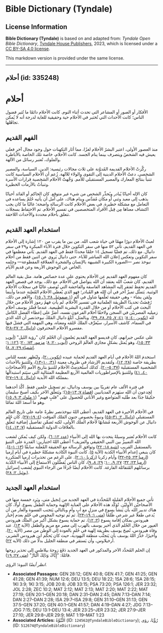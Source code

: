 # Bible Dictionary (Tyndale)

## License Information

**Bible Dictionary (Tyndale)** is based on and adapted from: _Tyndale Open Bible Dictionary_, [Tyndale House Publishers](https://tyndaleopenresources.com/), 2023, which is licensed under a [CC BY-SA 4.0 license](https://creativecommons.org/licenses/by-sa/4.0/legalcode.en).

This markdown version is provided under the same license.



--------------------------------

## أحلام (id: 335248)

أحلام
=====

الأفكار أو الصور أو المشاعر التي تحدث أثناء النوم. كانت الأحلام دائمًا ما تُثير فضول الناس؛ كانت الأحداث التي تُختبر في الأحلام حية وحقيقية للغاية لدرجة أنه لا يُمكن تجاهُلها.

الفهم القديم
------------

منذ العصور الأولى، اعتبر البشرُ الأحلام لغزًا، مما أثار التكهنات حول وجود مجال آخر فعلي يعيش فيه الشخصُ ويتصرف بينما ينام الجسد. كانت الأحلام، خاصة تلك الخاصة بالأباطرة والملوك، تُعتبر رسائل من الآلهة.

ركَّزتْ الأحلام القديمة المُدوَّنة على ثلاث مجالات رئيسية: الدين، السياسة، والمصير الشخصي. دعتْ الأحلام الدينية إلى التقوى والولاء للآلهة. زُعم أن الأحلام السياسية كانت تتنبأ بنتائج المعارك والمصير المستقبلي للأمم. وَجَّهتْ الأحلام الشخصية قرارات الأسرة وتنبأتْ بالأزمات الخطيرة.

كان الإله أحيانًا يُبادر ويُحذِّر الشخص من شيء غير متوقع. كان الحاكم أو القائد أحيانًا يذهب إلى معبد وثني أو مكان مُقدَّس وينام هناك، على أمل أن يأتيه حُلمٌ يساعده في التعامل مع مشكلة خطيرة. في بعض الأحلام كانت الرسالة واضحة؛ غالبًا ما كان يجب اكتشاف معناها مِن قِبل الأفراد المتخصصين في تفسير الأحلام. تم الاحتفاظ بسجلات تتعلق بأحلام محددة والأحداث اللاحقة.

استخدام العهد القديم
--------------------

لعبتْ الأحلام دورًا مهمًا في حياة شعب الله. من بين ما يقرب من ١٢٠ إشارة إلى الأحلام في العهد القديم، تأتي ٥٢ منها في سفر التكوين خلال فترة الآباء المبكرة و٢٩ في سفر دانيال. مع ذلك، تم فعليًا تسجيل ١٤ حلمًا محددًا فقط في العهد القديم. يَأتي معظمها في سفر التكوين وتعكس إعلان الله المباشر للآباء. حتى دانيال يَروي عن اثنين فقط من أحلام نبوخذ نصر —الصورة الكبيرة الشبيهة بالإنسان والشجرة العملاقة المقطوعة— وحِلمه الخاص عن الوحوش الأربعة وعن قديمِ الأيام.

كان مفهوم العهد القديم عن الأحلام يحتوي على عدة خصائص هامة. مثل بقية العالم القديم، كان شعبُ الله يعتقد أن الله يتواصل في الأحلام. مع ذلك، يوجد في قصص العهد القديم تحفظ تَفتقر إليه المشاهد الفاسقة والفاحشة التي تُوصف غالبًا في سجلات الأحلام الوثنية. يَتمثَّل تميزٌ آخر في أن الله هو المُبادر؛ فهو الذي يُعطي الأحلام المُعلِنة عندما وأينما ولِمَن يشاء \- وهي حقيقة تَعلَّمها شاول في ألمٍ ([١ صموئيل ٢٨: ٦، ١٥](https://ref.ly/1Sam28:6,1Sam28:15)). والأهم من ذلك، رُفِضَتْ تحديدًا الطريقة العلمانية في تفسير الأحلام. لم يأتِ فهمُ رموز الأحلام من خلال البحث في كتب الأحلام أو من خلال القدرة البشرية الطبيعية. عندما فَسَّرَ يوسف أحلام زميليه المصرييْن في السجن ولاحقًا أحلام الفرعون نفسه، أصَرَّ على إعطاء الفضل الكامل لله ([تكوين ٤٠: ٨](https://ref.ly/Gen40:8)؛ [٤١: ٧، ٢٥، ٢٨، ٣٩](https://ref.ly/Gen41:7,Gen41:25,Gen41:28,Gen41:39)). وبالمثل، أبَلَغَ دانيال المَلكَ نبوخذنصر أن الله الذي في السماء، كاشف الأسرار، سيُعرِّف الملكَ حُلمَه ومعناه، وهي المهمة التي فشلَ فيها مفسرو الأحلام المحترفون ([دانيال ٢: ٢٧–٢٨](https://ref.ly/Dan2:27-Dan2:28)).

على عكس جيرانهم، كان قديسو العهد القديم يَعلمون أن الحُلم كان "رؤية الليل" ([أيوب ٣٣: ١٥](https://ref.ly/Job33:15))، وهو يُمثل بشكلٍ مجازي العالَمَ الروحي ([أيوب ٢٠: ٨](https://ref.ly/Job20:8)؛ [مزمور ٧٣: ٢٠](https://ref.ly/Ps73:20)؛ [١٢٦: ١](https://ref.ly/Ps126:1)؛ [إشعياء ٢٩: ٧، ٨](https://ref.ly/Isa29:7-Isa29:8)).

استخدمَ اللهُ الأحلام في أيام العهد القديم لحماية عبيده ([تكوين ٢٠](https://ref.ly/Gen20:1-Gen20:18))، وليُظهر نفسه للناس بطريقة خاصة ([٢٨: ١٢](https://ref.ly/Gen28:12))، ولتقديم الإرشاد في ظروف معينة ([٣١: ١٠–١٣](https://ref.ly/Gen31:10-Gen31:13))، وللتنبؤ بالأحداث الشخصية المستقبلية ([٣٧: ٥–٢٠](https://ref.ly/Gen37:5-Gen37:20)). كذلك اُستُخدِمتْ الأحلام للتنبؤ بتاريخ الأمم (الأصحاحات [٤٠، ٤١](https://ref.ly/Gen40:1-Gen41:57)) وللتنبؤ بالإمبراطوريات العالمية الأربع العظيمة المتتالية التي سيَتم استبدالُها بمملكة الله الأبدية ([دانيال ٤: ١٩–٢٧](https://ref.ly/Dan4:19-Dan4:27)).

في فترة الألف عام تقريبًا بين يوسف ودانيال، تم تسجيل حلمين فقط. أكَّدَ أحدهما لِجِدعون أن الله سيَهزم المديانيين ([قضاة ٧: ١٣–١٥](https://ref.ly/Judg7:13-Judg7:15))؛ ويَتعلَّق الآخر بكيف أصبحَ سليمان حكيمًا جدًا بعد طَلبه المتواضع وغير الأناني للحصول على "قلبٍ فهيم" ([١ ملوك ٣: ٩، ١٥](https://ref.ly/1Kgs3:9,1Kgs3:15)) وهو ما أسعدَ اللهَ تمامًا.

في الأحلام الأخيرة في العهد القديم، أعطى اللهُ نبوخذنصر نظرةً عامة على تاريخ العالم المستقبلي ([دانيال ٢: ٣١–٤٥](https://ref.ly/Dan2:31-Dan2:45)) ونبوةً بخصوص جنون المَلك المؤقت ([٤: ١٩–٢٧](https://ref.ly/Dan4:19-Dan4:27)). كان حُلم دانيال عن الوحوش الأربعة مُشابهًا لأحلام الملك الأولى، لكنه تَضمَّن تفاصيل إضافية تَتعلَّق بالعلاقات الدولية المستقبلية ([٧: ١٣، ١٤](https://ref.ly/Dan7:13-Dan7:14)).

كانت الأحلام تُعتبر وسيلةً يتحدث بها الله إلى الأنبياء ([عدد ١٢: ٦](https://ref.ly/Num12:6)). ولكن كيف يُمكن لشعب الله التمييزُ بين النبي الحقيقي والمزيف؟ أعطى اللهُ اختبارين: القدرة على التنبؤ بالمستقبل القريب ([تثنية ١٨: ٢٢](https://ref.ly/Deut18:22)) وتوافق الرسالة مع الحقيقة المُعلَنة سابقًا ([١٣: ١–٤](https://ref.ly/Deut13:1-Deut13:4)). كان ينبغي إعدام الأنبياء الكذبة (الآية [٥](https://ref.ly/Deut13:5)). كانت النبوة الكاذبة مشكلةً خطيرة في أيام إرميا ([إرميا ٢٣: ٢٥–٣٢](https://ref.ly/Jer23:25-Jer23:32)) وأيام زكريا ([زكريا ١٠: ٢](https://ref.ly/Zech10:2)). على الرغم من تحذيرات إرميا المتكررة ([إرميا ٢٣: ٣٢](https://ref.ly/Jer23:32)؛ [٢٧: ٩، ١٠](https://ref.ly/Jer27:9-Jer27:10)؛ [٢٩: ٨، ٩](https://ref.ly/Jer29:8-Jer29:9))، كان الناس يُفضِّلون الاستماعَ إلى الأنبياء الكَذَبة برسائلهم المُتفائلة الفارغة. كانت الأحلام أيضًا جُزءًا من الرجاء النبوي لِشعب إسرائيل ([يوئيل ٢: ٢٨](https://ref.ly/Joel2:28)).

استخدام العهد الجديد
--------------------

تأتي جميع الأحلام القليلة المُحدَّدة في العهد الجديد من إنجيل متى، ويَرِد خمسة منها في الأصحاحيْن الأوليْن. تُؤكِّد هذه الأحلام على العناية الإلهية وحماية الطفل يسوع. أولًا، كان هناك تدبير الله بأن يَنشأ يسوع في منزلٍ مع أبٍ وأمٍ وبالتالي يَتجنب القسوة والعار من أن يُدعى طفلًا غير شرعي ظُلمًا ([متى ١: ١٩–٢٣](https://ref.ly/Matt1:19-Matt1:23)). ثم تم توجيه المجوس في حُلمٍ بعدم إخبار هيرودس بمكان إقامة يسوع ([٢: ١٢](https://ref.ly/Matt2:12)). تم حماية يسوع بشكل أكبر من الملك هيرودس الغيور من خلال الحُلم الذي أخبر يوسف بالهرب إلى مصر مع مريم والطفل (الآية [١٣](https://ref.ly/Matt2:13)). عند وفاة هيرودس، نُصِحَ يوسف بطريقة إلهية في حُلمٍ بالعودة إلى الوطن من مصر (الآية [٢٠](https://ref.ly/Matt2:20)). وأخيرًا، حَذَّرَ اللهُ يوسف بأن يَتجنَّب منطقة اليهودية، حيث كان يَحكُم ابن هيرودس الشرير، أرخيلاوس، وأن يَستقر في منطقة الجليل بدلًا من ذلك (الآية [٢٢](https://ref.ly/Matt2:22)).

إن الحلم المُحدَّد الآخر والمذكور في العهد الجديد دَفَعَ زوجةَ بيلاطس إلى تحذير زوجها قائلةً: "إِيَّاكَ وَذَلِكَ الْبَارَّ" ([متى ٢٧: ١٩](https://ref.ly/Matt27:19)).

*انظر أيضًا* النبوة؛ الرؤى.

* **Associated Passages:** GEN 28:12; GEN 40:8; GEN 41:7; GEN 41:25; GEN 41:28; GEN 41:39; NUM 12:6; DEU 13:5; DEU 18:22; 1SA 28:6; 1SA 28:15; 1KI 3:9; 1KI 3:15; JOB 20:8; JOB 33:15; PSA 73:20; PSA 126:1; JER 23:32; JOL 2:28; ZEC 10:2; MAT 2:12; MAT 2:13; MAT 2:20; MAT 2:22; MAT 27:19; GEN 20:1–GEN 20:18; DAN 2:31–DAN 2:45; DAN 7:13–DAN 7:14; DAN 2:27–DAN 2:28; ISA 29:7–ISA 29:8; GEN 31:10–GEN 31:13; GEN 37:5–GEN 37:20; GEN 40:1–GEN 41:57; DAN 4:19–DAN 4:27; JDG 7:13–JDG 7:15; DEU 13:1–DEU 13:4; JER 23:25–JER 23:32; JER 27:9–JER 27:10; JER 29:8–JER 29:9; MAT 1:19–MAT 1:23
* **Associated Articles:** النُّبُوَّةُ (ID: `124562@TyndaleBibleDictionary`); رُؤْيَا، رؤى (ID: `512674@TyndaleBibleDictionary`)

